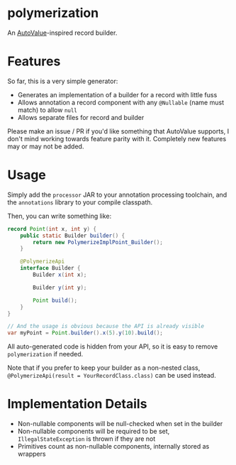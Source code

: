polymerization
==============
An [AutoValue](https://github.com/google/auto/tree/master/value)-inspired record builder.

# Features
So far, this is a very simple generator:
- Generates an implementation of a builder for a record with little fuss
- Allows annotation a record component with any `@Nullable` (name must match) to allow `null`
- Allows separate files for record and builder

Please make an issue / PR if you'd like something that AutoValue supports, I don't mind working towards feature parity with it.
Completely new features may or may not be added.

# Usage
Simply add the `processor` JAR to your annotation processing toolchain, and the `annotations` library to your compile classpath.

Then, you can write something like:
```java
record Point(int x, int y) {
    public static Builder builder() {
        return new PolymerizeImplPoint_Builder();
    }

    @PolymerizeApi
    interface Builder {
        Builder x(int x);

        Builder y(int y);

        Point build();
    }
}

// And the usage is obvious because the API is already visible
var myPoint = Point.builder().x(5).y(10).build();
```

All auto-generated code is hidden from your API, so it is easy to remove `polymerization` if needed.

Note that if you prefer to keep your builder as a non-nested class, `@PolymerizeApi(result = YourRecordClass.class)`
can be used instead.

# Implementation Details
- Non-nullable components will be null-checked when set in the builder
- Non-nullable components will be required to be set, `IllegalStateException` is thrown if they are not
- Primitives count as non-nullable components, internally stored as wrappers
